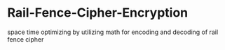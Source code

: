 # Rail-Fence-Cipher-Encryption
space time optimizing by utilizing math for encoding and decoding of rail fence cipher
